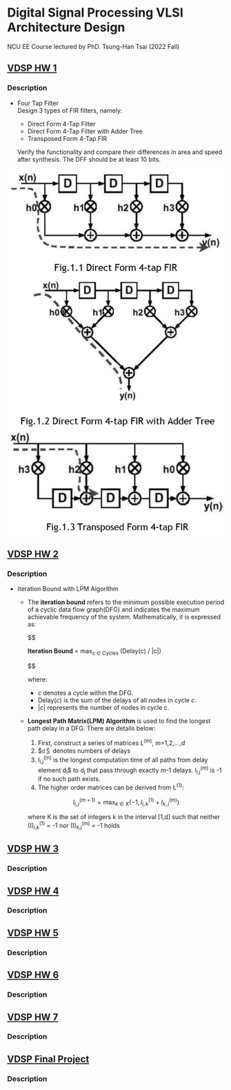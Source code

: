 # Digital Signal Processing VLSI Architecture Design 
NCU EE Course lectured by PhD. Tsung-Han Tsai (2022 Fall)

## [VDSP HW 1](https://github.com/minsheng0503/Digital-Signal-Processing-VLSI-Architecture-Design/tree/main/HW1)
### Description
- Four Tap Filter    
    Design 3 types of FIR filters, namely:   
    - Direct Form 4-Tap Filter   
    - Direct Form 4-Tap Filter with Adder Tree   
    - Transposed Form 4-Tap FIR

    Verify the functionality and compare their differences in area and speed after synthesis. 
    The DFF should be at least 10 bits.   

![Direct Form 4-Tap Filter](https://github.com/minsheng0503/Digital-Signal-Processing-VLSI-Architecture-Design/blob/main/HW1/Figure/DF4T.png)   
![Direct Form 4-Tap Filter with Adder Tree](https://github.com/minsheng0503/Digital-Signal-Processing-VLSI-Architecture-Design/blob/main/HW1/Figure/DF4TAT.png)   
![Transposed Form 4-Tap FIR](https://github.com/minsheng0503/Digital-Signal-Processing-VLSI-Architecture-Design/blob/main/HW1/Figure/TF4T.png)   
    
## [VDSP HW 2](https://github.com/minsheng0503/Digital-Signal-Processing-VLSI-Architecture-Design/tree/main/HW2)
### Description
- Iteration Bound with LPM Algorithm   
    - The **iteration bound** refers to the minimum possible execution period of a cyclic data flow graph(DFG) and indicates the maximum achievable frequency of the system. Mathematically, it is expressed as:   

        $$
        <p><strong>Iteration Bound</strong> = max<sub>c ∈ Cycles</sub> (Delay(c) / |c|)</p>    
        $$

        where:   

        - $`c`$ denotes a cycle within the DFG.
        - $`\text{Delay}(c)`$ is the sum of the delays of all nodes in cycle $`c`$.
        - $`|c|`$ represents the number of nodes in cycle $`c`$.   
    - **Longest Path Matrix(LPM) Algorithm** is used to find the longest path delay in a DFG. There are details below:
        1. First, construct a series of matrices $`L`$<sup>(m)</sup>, $`m`$=1,2,...,$`d`$
        2. $`d`＄ denotes numbers of delays
        3. I<sub>i,j</sub><sup>(m)</sup> is the longest computation time of all paths from delay element d<sub>i</sub>$ to d<sub>j</sub> that pass through exactly $`m`$-1 delays. I<sub>i,j</sub><sup>(m)</sup> is -1 if no such path exists.
        4. The higher order matrices can be derived from L<sup>(1)</sup>:

        $$
        I_{i,j}^{(m+1)} = \max_{k \in K} \left(-1, I_{i,k}^{(1)}+I_{k,j}^{(m)}\right)    
        $$

        where K is the set of integers k in the interval [1,d] such that neither \(I\)<sub>i,k</sub><sup>(1)</sup> = -1 nor \(I\)<sub>k,j</sub><sup>(m)</sup> = -1 holds   
## [VDSP HW 3](https://github.com/minsheng0503/Digital-Signal-Processing-VLSI-Architecture-Design/tree/main/HW3)
### Description

## [VDSP HW 4](https://github.com/minsheng0503/Digital-Signal-Processing-VLSI-Architecture-Design/tree/main/HW4)
### Description

## [VDSP HW 5](https://github.com/minsheng0503/Digital-Signal-Processing-VLSI-Architecture-Design/tree/main/HW5)
### Description

## [VDSP HW 6](https://github.com/minsheng0503/Digital-Signal-Processing-VLSI-Architecture-Design/tree/main/HW6)
### Description

## [VDSP HW 7](https://github.com/minsheng0503/Digital-Signal-Processing-VLSI-Architecture-Design/tree/main/HW7)
### Description

## [VDSP Final Project](https://github.com/minsheng0503/Digital-Signal-Processing-VLSI-Architecture-Design/tree/main/FinalProject)
### Description
